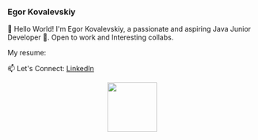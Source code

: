 ### Egor Kovalevskiy  

👋 Hello World! I'm Egor Kovalevskiy, a passionate and aspiring Java Junior Developer 🚀. Open to work and Interesting collabs.

My resume:


📫 Let's Connect:
 <a href = "https://www.linkedin.com/in/%D0%B5%D0%B3%D0%BE%D1%80-%D0%BA%D0%BE%D0%B2%D0%B0%D0%BB%D0%B5%D0%B2%D1%81%D0%BA%D0%B8%D0%B9-52b6972b1?utm_source=share&utm_campaign=share_via&utm_content=profile&utm_medium=ios_app">LinkedIn</a>

<div id="header" align="center">
  <img src="https://media.giphy.com/media/M9gbBd9nbDrOTu1Mqx/giphy.gif" width="100"/>
</div>

